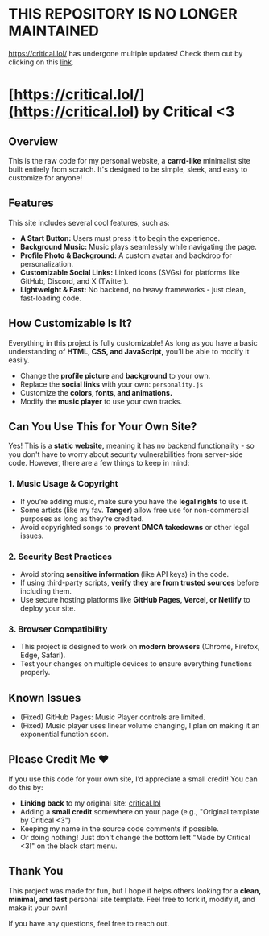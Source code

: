 # THIS REPOSITORY IS NO LONGER MAINTAINED
https://critical.lol/ has undergone multiple updates! Check them out by clicking on this [link](https://critical.lol).
# [https://critical.lol/](https://critical.lol) by Critical <3  

## **Overview**  
This is the raw code for my personal website, a **carrd-like** minimalist site built entirely from scratch. It's designed to be simple, sleek, and easy to customize for anyone!  

## **Features**  
This site includes several cool features, such as:  
- **A Start Button:** Users must press it to begin the experience.  
- **Background Music:** Music plays seamlessly while navigating the page.  
- **Profile Photo & Background:** A custom avatar and backdrop for personalization.  
- **Customizable Social Links:** Linked icons (SVGs) for platforms like GitHub, Discord, and X (Twitter).  
- **Lightweight & Fast:** No backend, no heavy frameworks - just clean, fast-loading code.  

## **How Customizable Is It?**  
Everything in this project is fully customizable! As long as you have a basic understanding of **HTML, CSS, and JavaScript,** you’ll be able to modify it easily.  
- Change the **profile picture** and **background** to your own.  
- Replace the **social links** with your own: `personality.js`
- Customize the **colors, fonts, and animations.**  
- Modify the **music player** to use your own tracks.  

## **Can You Use This for Your Own Site?**  
Yes! This is a **static website,** meaning it has no backend functionality - so you don't have to worry about security vulnerabilities from server-side code. However, there are a few things to keep in mind:  

### **1. Music Usage & Copyright**  
- If you’re adding music, make sure you have the **legal rights** to use it.  
- Some artists (like my fav. **Tanger**) allow free use for non-commercial purposes as long as they’re credited.  
- Avoid copyrighted songs to **prevent DMCA takedowns** or other legal issues.  

### **2. Security Best Practices**  
- Avoid storing **sensitive information** (like API keys) in the code.  
- If using third-party scripts, **verify they are from trusted sources** before including them.  
- Use secure hosting platforms like **GitHub Pages, Vercel, or Netlify** to deploy your site.  

### **3. Browser Compatibility**  
- This project is designed to work on **modern browsers** (Chrome, Firefox, Edge, Safari).  
- Test your changes on multiple devices to ensure everything functions properly.  

## Known Issues
- (Fixed) GitHub Pages: Music Player controls are limited.
- (Fixed) Music player uses linear volume changing, I plan on making it an exponential function soon.

## **Please Credit Me ❤️**  
If you use this code for your own site, I’d appreciate a small credit! You can do this by:  
- **Linking back** to my original site: [critical.lol](https://critical.lol)  
- Adding a **small credit** somewhere on your page (e.g., "Original template by Critical <3")  
- Keeping my name in the source code comments if possible.
- Or doing nothing! Just don't change the bottom left "Made by Critical <3!" on the black start menu.

## **Thank You**  
This project was made for fun, but I hope it helps others looking for a **clean, minimal, and fast** personal site template. Feel free to fork it, modify it, and make it your own!

If you have any questions, feel free to reach out.  
